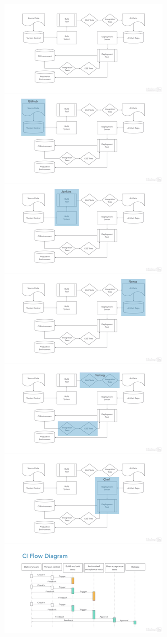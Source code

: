![](img/02_01_01.png)
![](img/02_01_02.png)
![](img/02_01_03.png)
![](img/02_01_04.png)
![](img/02_01_05.png)
![](img/02_01_06.png)
![](img/02_01_07.png)
